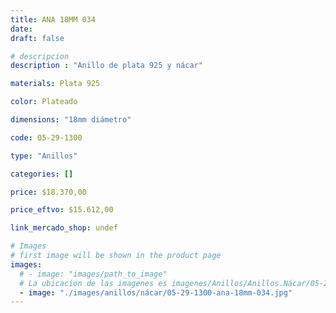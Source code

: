 ```yaml
---
title: ANA 18MM 034
date: 
draft: false

# descripcion
description : "Anillo de plata 925 y nácar"

materials: Plata 925

color: Plateado

dimensions: "18mm diámetro"

code: 05-29-1300

type: "Anillos"

categories: []

price: $18.370,00

price_eftvo: $15.612,00

link_mercado_shop: undef

# Images
# first image will be shown in the product page
images:
  # - image: "images/path_to_image"
  # La ubicacion de las imagenes es imagenes/Anillos/Anillos.Nácar/05-29-1300-ana-18mm-034
  - image: "./images/anillos/nácar/05-29-1300-ana-18mm-034.jpg"
---
```

